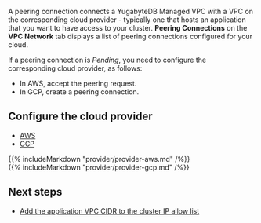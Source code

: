 <!---
title: Configure the cloud provider
headerTitle:
linkTitle: Configure provider
description: Configure your application VPC cloud provider to peer with your VPCs.
menu:
  preview:
    identifier: cloud-configure-provider
    parent: cloud-vpcs
    weight: 50
isTocNested: true
showAsideToc: true
--->

A peering connection connects a YugabyteDB Managed VPC with a VPC on the corresponding cloud provider - typically one that hosts an application that you want to have access to your cluster. **Peering Connections** on the **VPC Network** tab displays a list of peering connections configured for your cloud.

If a peering connection is _Pending_, you need to configure the corresponding cloud provider, as follows:

- In AWS, accept the peering request.
- In GCP, create a peering connection.

## Configure the cloud provider

<ul class="nav nav-tabs nav-tabs-yb">
  <li >
    <a href="#provider-aws" class="nav-link active" id="provider-aws-tab" data-toggle="tab" role="tab" aria-controls="provider-aws" aria-selected="true">
      <i class="fab fa-aws" aria-hidden="true"></i>
      AWS
    </a>
  </li>
  <li>
    <a href="#provider-gcp" class="nav-link" id="provider-gcp-tab" data-toggle="tab" role="tab" aria-controls="provider-gcp" aria-selected="false">
      <i class="fab fa-google" aria-hidden="true"></i>
      GCP
    </a>
  </li>
</ul>

<div class="tab-content">
  <div id="provider-aws" class="tab-pane fade show active" role="tabpanel" aria-labelledby="provider-aws-tab">
    {{% includeMarkdown "provider/provider-aws.md" /%}}
  </div>
  <div id="provider-gcp" class="tab-pane fade" role="tabpanel" aria-labelledby="provider-gcp-tab">
    {{% includeMarkdown "provider/provider-gcp.md" /%}}
  </div>
</div>

## Next steps

- [Add the application VPC CIDR to the cluster IP allow list](../../../cloud-secure-clusters/add-connections/)
